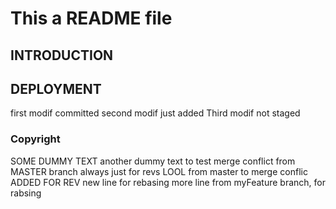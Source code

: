 # This a README file
## INTRODUCTION
## DEPLOYMENT
first modif committed
second modif just added
Third modif not staged
### Copyright
SOME DUMMY TEXT
another dummy text to test merge conflict from MASTER branch
always just for revs LOOL from master to merge conflic
ADDED FOR REV
new line for rebasing
more line from myFeature branch, for rabsing
